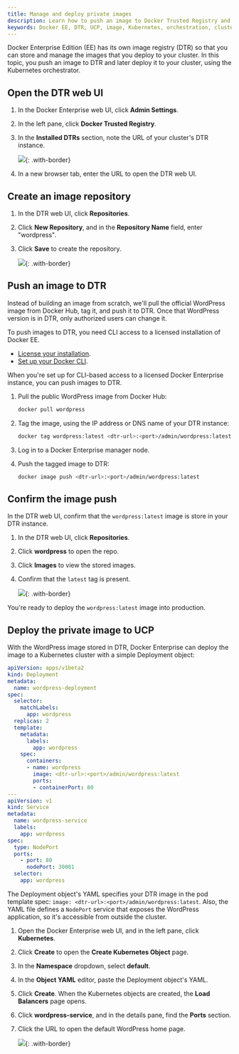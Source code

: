 ```yaml
---
title: Manage and deploy private images
description: Learn how to push an image to Docker Trusted Registry and deploy it to a Kubernetes cluster managed by Docker Enterprise Edition.
keywords: Docker EE, DTR, UCP, image, Kubernetes, orchestration, cluster
---
```


Docker Enterprise Edition (EE) has its own image registry (DTR) so that
you can store and manage the images that you deploy to your cluster.
In this topic, you push an image to DTR and later deploy it to your cluster,
using the Kubernetes orchestrator.

## Open the DTR web UI

1.  In the Docker Enterprise web UI, click **Admin Settings**.
2.  In the left pane, click **Docker Trusted Registry**.
3.  In the **Installed DTRs** section, note the URL of your cluster's DTR
    instance.

    ![](../../images/manage-and-deploy-private-images-1.png){: .with-border}

4.  In a new browser tab, enter the URL to open the DTR web UI.

## Create an image repository

1.  In the DTR web UI, click **Repositories**.
2.  Click **New Repository**, and in the **Repository Name** field, enter
    "wordpress".
3.  Click **Save** to create the repository.

    ![](../../images/manage-and-deploy-private-images-2.png){: .with-border}

## Push an image to DTR

Instead of building an image from scratch, we'll pull the official WordPress
image from Docker Hub, tag it, and push it to DTR. Once that WordPress version
is in DTR, only authorized users can change it.

To push images to DTR, you need CLI access to a licensed installation of
Docker EE.

- [License your installation](license-your-installation.md).
- [Set up your Docker CLI](../../user-access/cli.md).

When you're set up for CLI-based access to a licensed Docker Enterprise instance,
you can push images to DTR.

1.  Pull the public WordPress image from Docker Hub:

    ```bash
    docker pull wordpress
    ```

2.  Tag the image, using the IP address or DNS name of your DTR instance:

    ```bash
    docker tag wordpress:latest <dtr-url>:<port>/admin/wordpress:latest
    ```
3.  Log in to a Docker Enterprise manager node.
4.  Push the tagged image to DTR:

    ```bash
    docker image push <dtr-url>:<port>/admin/wordpress:latest
    ```

## Confirm the image push

In the DTR web UI, confirm that the `wordpress:latest` image is store in your
DTR instance.

1.  In the DTR web UI, click **Repositories**.
2.  Click **wordpress** to open the repo.
3.  Click **Images** to view the stored images.
4.  Confirm that the `latest` tag is present.

    ![](../../images/manage-and-deploy-private-images-3.png){: .with-border}

You're ready to deploy the `wordpress:latest` image into production.

## Deploy the private image to UCP

With the WordPress image stored in DTR, Docker Enterprise can deploy the image to a
Kubernetes cluster with a simple Deployment object:

```yaml
apiVersion: apps/v1beta2
kind: Deployment
metadata:
  name: wordpress-deployment
spec:
  selector:
    matchLabels:
      app: wordpress
  replicas: 2
  template:
    metadata:
      labels:
        app: wordpress
    spec:
      containers:
      - name: wordpress
        image: <dtr-url>:<port>/admin/wordpress:latest
        ports:
        - containerPort: 80
---
apiVersion: v1
kind: Service
metadata:
  name: wordpress-service
  labels:
    app: wordpress
spec:
  type: NodePort
  ports:
    - port: 80
      nodePort: 30081
  selector:
    app: wordpress
```

The Deployment object's YAML specifies your DTR image in the pod template spec:
`image: <dtr-url>:<port>/admin/wordpress:latest`. Also, the YAML file defines
a `NodePort` service that exposes the WordPress application, so it's accessible
from outside the cluster.

1.  Open the Docker Enterprise web UI, and in the left pane, click **Kubernetes**.
2.  Click **Create** to open the **Create Kubernetes Object** page.
3.  In the **Namespace** dropdown, select **default**.
4.  In the **Object YAML** editor, paste the Deployment object's YAML.
5.  Click **Create**. When the Kubernetes objects are created,
    the **Load Balancers** page opens.
6.  Click **wordpress-service**, and in the details pane, find the **Ports**
    section.
7.  Click the URL to open the default WordPress home page.

    ![](../../images/manage-and-deploy-private-images-4.png){: .with-border}

